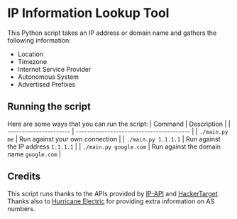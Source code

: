 # IP Information Lookup Tool

This Python script takes an IP address or domain name and gathers the following information:
- Location
- Timezone
- Internet Service Provider
- Autonomous System
- Advertised Prefixes

## Running the script
Here are some ways that you can run the script:
| Command                | Description                              |
| ---------------------- | ---------------------------------------- |
| `./main.py me`         | Run against your own connection          |
| `./main.py 1.1.1.1`    | Run against the IP address `1.1.1.1`     |
| `./main.py google.com` | Run against the domain name `google.com` |

## Credits
This script runs thanks to the APIs provided by [IP-API](http://ip-api.com) and [HackerTarget](https://hackertarget.com/as-ip-lookup). Thanks also to [Hurricane Electric](https://bgp.he.net) for providing
extra information on AS numbers.
